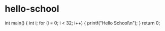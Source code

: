 # hello-school
 int main()
 {
 int i;
 for (i = 0; i < 32; i++)
 {
 printf("Hello School\n");
 }
 return 0;
